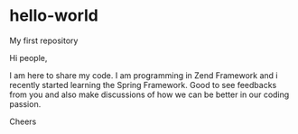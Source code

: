 # hello-world
My first repository

Hi people,

I am here to share my code. I am programming in Zend Framework and i recently started learning the Spring Framework.
Good to see feedbacks from you and also make discussions of how we can be better in our coding passion.

Cheers
